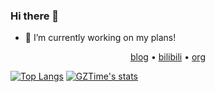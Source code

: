 ### Hi there 👋
- 🔭 I’m currently working on my plans!

<p align="center">
  <a href="https://blog.gztime.cc/">blog</a> •
  <a href="https://space.bilibili.com/14793124">bilibili</a> •
  <a href="https://github.com/manim-kindergarten">org</a>
</p>

[![Top Langs](https://github-readme-stats.vercel.app/api/top-langs/?username=GZTimeWalker&hide=html,css&count_private=true)](https://github.com/GZTimeWalker)
[![GZTime's stats](https://github-readme-stats.vercel.app/api?username=GZTimeWalker&show_icons=true&count_private=true&line_height=27)](https://github.com/GZTimeWalker)

<!--
**GZTimeWalker/GZTimeWalker** is a ✨ _special_ ✨ repository because its `README.md` (this file) appears on your GitHub profile.

Here are some ideas to get you started:

- 🔭 I’m currently working on ...
- 🌱 I’m currently learning ...
- 👯 I’m looking to collaborate on ...
- 🤔 I’m looking for help with ...
- 💬 Ask me about ...
- 📫 How to reach me: ...
- 😄 Pronouns: ...
- ⚡ Fun fact: ...
-->
